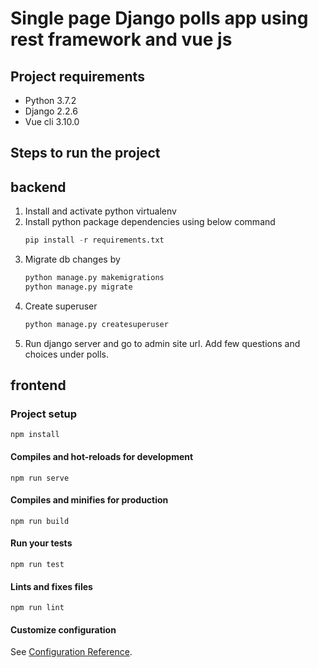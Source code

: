 # Single page Django polls app using rest framework and vue js

## Project requirements
* Python 3.7.2
* Django 2.2.6
* Vue cli 3.10.0

## Steps to run the project
## backend
1. Install and activate python virtualenv
2. Install python package dependencies using below command
    ```python
    pip install -r requirements.txt
    ```
4. Migrate db changes by 
    ```python
    python manage.py makemigrations
    python manage.py migrate
    ```
4. Create superuser
    ```python
    python manage.py createsuperuser
    ```
5. Run django server and go to admin site url. Add few questions and choices under polls.
## frontend

### Project setup
```
npm install
```

#### Compiles and hot-reloads for development
```
npm run serve
```

#### Compiles and minifies for production
```
npm run build
```

#### Run your tests
```
npm run test
```

#### Lints and fixes files
```
npm run lint
```

#### Customize configuration
See [Configuration Reference](https://cli.vuejs.org/config/).
